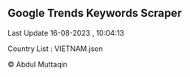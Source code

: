 

## Google Trends Keywords Scraper 
 
Last Update 16-08-2023 , 10:04:13

Country List :
VIETNAM.json



© Abdul Muttaqin 
